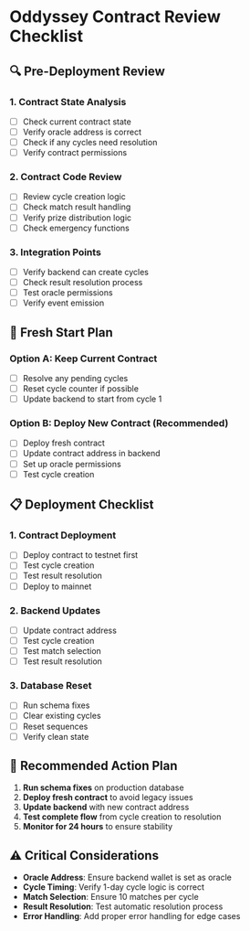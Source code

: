 # Oddyssey Contract Review Checklist

## 🔍 Pre-Deployment Review

### 1. Contract State Analysis
- [ ] Check current contract state
- [ ] Verify oracle address is correct
- [ ] Check if any cycles need resolution
- [ ] Verify contract permissions

### 2. Contract Code Review
- [ ] Review cycle creation logic
- [ ] Check match result handling
- [ ] Verify prize distribution logic
- [ ] Check emergency functions

### 3. Integration Points
- [ ] Verify backend can create cycles
- [ ] Check result resolution process
- [ ] Test oracle permissions
- [ ] Verify event emission

## 🚀 Fresh Start Plan

### Option A: Keep Current Contract
- [ ] Resolve any pending cycles
- [ ] Reset cycle counter if possible
- [ ] Update backend to start from cycle 1

### Option B: Deploy New Contract (Recommended)
- [ ] Deploy fresh contract
- [ ] Update contract address in backend
- [ ] Set up oracle permissions
- [ ] Test cycle creation

## 📋 Deployment Checklist

### 1. Contract Deployment
- [ ] Deploy contract to testnet first
- [ ] Test cycle creation
- [ ] Test result resolution
- [ ] Deploy to mainnet

### 2. Backend Updates
- [ ] Update contract address
- [ ] Test cycle creation
- [ ] Test match selection
- [ ] Test result resolution

### 3. Database Reset
- [ ] Run schema fixes
- [ ] Clear existing cycles
- [ ] Reset sequences
- [ ] Verify clean state

## 🎯 Recommended Action Plan

1. **Run schema fixes** on production database
2. **Deploy fresh contract** to avoid legacy issues
3. **Update backend** with new contract address
4. **Test complete flow** from cycle creation to resolution
5. **Monitor for 24 hours** to ensure stability

## ⚠️ Critical Considerations

- **Oracle Address**: Ensure backend wallet is set as oracle
- **Cycle Timing**: Verify 1-day cycle logic is correct
- **Match Selection**: Ensure 10 matches per cycle
- **Result Resolution**: Test automatic resolution process
- **Error Handling**: Add proper error handling for edge cases 